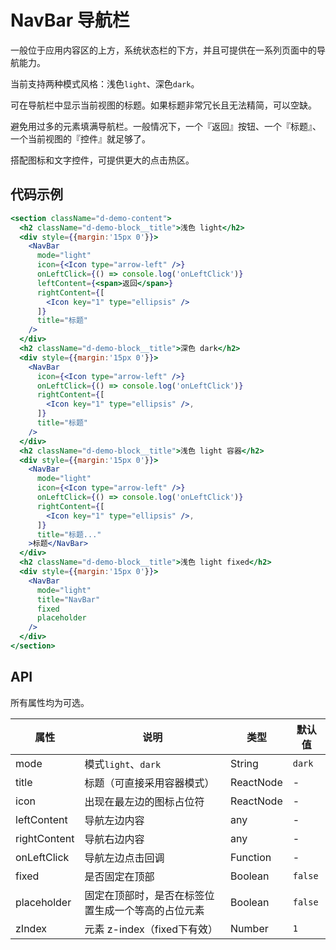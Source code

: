 
# NavBar 导航栏

一般位于应用内容区的上方，系统状态栏的下方，并且可提供在一系列页面中的导航能力。

当前支持两种模式风格：浅色`light`、深色`dark`。

可在导航栏中显示当前视图的标题。如果标题非常冗长且无法精简，可以空缺。

避免用过多的元素填满导航栏。一般情况下，一个『返回』按钮、一个『标题』、一个当前视图的『控件』就足够了。

搭配图标和文字控件，可提供更大的点击热区。

## 代码示例
```jsx
<section className="d-demo-content">
  <h2 className="d-demo-block__title">浅色 light</h2>
  <div style={{margin:'15px 0'}}>
    <NavBar
      mode="light"
      icon={<Icon type="arrow-left" />}
      onLeftClick={() => console.log('onLeftClick')}
      leftContent={<span>返回</span>}
      rightContent={[
        <Icon key="1" type="ellipsis" />
      ]}
      title="标题"
    />
  </div>
  <h2 className="d-demo-block__title">深色 dark</h2>
  <div style={{margin:'15px 0'}}>
    <NavBar
      icon={<Icon type="arrow-left" />}
      onLeftClick={() => console.log('onLeftClick')}
      rightContent={[
        <Icon key="1" type="ellipsis" />,
      ]}
      title="标题"
    />
  </div>
  <h2 className="d-demo-block__title">浅色 light 容器</h2>
  <div style={{margin:'15px 0'}}>
    <NavBar
      mode="light"
      icon={<Icon type="arrow-left" />}
      onLeftClick={() => console.log('onLeftClick')}
      rightContent={[
        <Icon key="1" type="ellipsis" />,
      ]}
      title="标题..."
    >标题</NavBar>
  </div>
  <h2 className="d-demo-block__title">浅色 light fixed</h2>
  <div style={{margin:'15px 0'}}>
    <NavBar
      mode="light"
      title="NavBar"
      fixed
      placeholder
    />
  </div>
</section>
```

## API

所有属性均为可选。

属性 | 说明 | 类型 | 默认值
----|-----|------|------
| mode   | 模式`light`、`dark` | String |  `dark` |
| title   | 标题（可直接采用容器模式） | ReactNode |  - |
| icon   | 出现在最左边的图标占位符  | ReactNode |  - |
| leftContent   | 导航左边内容 | any | - |
| rightContent   | 导航右边内容 | any | - |
| onLeftClick   | 导航左边点击回调 | Function | - |
| fixed   | 是否固定在顶部 | Boolean | `false` |
| placeholder   | 固定在顶部时，是否在标签位置生成一个等高的占位元素 | Boolean | `false` |
| zIndex   | 元素 z-index（fixed下有效） | Number | `1` |